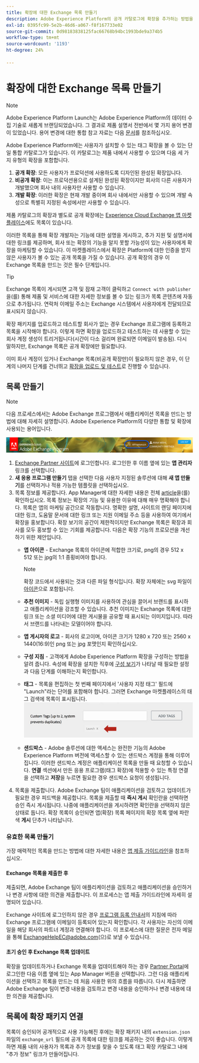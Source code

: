 ```yaml
---
title: 확장에 대한 Exchange 목록 만들기
description: Adobe Experience Platform의 공개 카탈로그에 확장을 추가하는 방법을 알아봅니다.
exl-id: 0395fc99-5e2b-46d6-a067-f8f167733e02
source-git-commit: 0d98183838125fac66768b94bc1993bde9a374b5
workflow-type: tm+mt
source-wordcount: '1193'
ht-degree: 24%

---
```


# 확장에 대한 Exchange 목록 만들기

>[!NOTE]
>
>Adobe Experience Platform Launch는 Adobe Experience Platform의 데이터 수집 기술로 새롭게 브랜딩되었습니다. 그 결과로 제품 설명서 전반에서 몇 가지 용어 변경이 있었습니다. 용어 변경에 대한 통합 참고 자료는 다음 [문서](../../term-updates.md)를 참조하십시오.

Adobe Experience Platform에는 사용자가 설치할 수 있는 태그 확장을 볼 수 있는 단일 통합 카탈로그가 있습니다. 이 카탈로그는 제품 내에서 사용할 수 있으며 다음 세 가지 유형의 확장을 포함합니다.

1. **공개 확장**: 모든 사용자가 프로덕션에 사용하도록 디자인된 완성된 확장입니다.
1. **비공개 확장**: 이는 프로덕션용으로 설계된 완성된 확장이지만 회사의 다른 사용자가 개발했으며 회사 내의 사용자만 사용할 수 있습니다.
1. **개발 확장**: 이러한 확장은 현재 개발 중이며 회사 내에서만 사용할 수 있으며 개발 속성으로 특별히 지정된 속성에서만 사용할 수 있습니다.

제품 카탈로그의 확장과 별도로 공개 확장에는 [Experience Cloud Exchange 앱 마켓플레이스](https://exchange.adobe.com/apps/browse/ec)에도 목록이 있습니다.

이러한 목록을 통해 확장 개발자는 기능에 대한 설명을 게시하고, 추가 지원 및 설명서에 대한 링크를 제공하며, 회사 또는 확장의 기능을 알지 못할 가능성이 있는 사용자에게 확장을 마케팅할 수 있습니다. 이 마켓플레이스에서 확장은 Platform에 대한 인증을 받지 않은 사용자가 볼 수 있는 공개 목록을 가질 수 있습니다. 공개 확장의 경우 이 Exchange 목록을 만드는 것은 필수 단계입니다.

>[!TIP]
>
>Exchange 목록이 게시되면 고객 및 잠재 고객이 클릭하고 `Connect with publisher`을(를) 통해 제품 및 서비스에 대한 자세한 정보를 볼 수 있는 링크가 목록 콘텐츠에 자동으로 추가됩니다. 연락처 이메일 주소는 Exchange 시스템에서 사용자에게 전달되므로 표시되지 않습니다.

확장 패키지를 업로드하고 테스트할 회사가 없는 경우 Exchange 프로그램에 등록하고 목록을 시작해야 합니다. 이렇게 하면 확장을 업로드하고 테스트하는 데 사용할 수 있는 회사 계정 생성이 트리거됩니다(시간이 다소 걸리며 완료되면 이메일이 발송됨). 다시 말하지만, Exchange 목록은 공개 확장에만 필요합니다.

이미 회사 계정이 있거나 Exchange 목록(비공개 확장만)이 필요하지 않은 경우, 이 단계의 나머지 단계를 건너뛰고 [확장을 업로드 및 테스트](./upload-and-test.md)로 진행할 수 있습니다.

## 목록 만들기

>[!NOTE]
>
>다음 프로세스에서는 Adobe Exchange 프로그램에서 애플리케이션 목록을 만드는 방법에 대해 자세히 설명합니다. Adobe Experience Platform의 다양한 통합 및 확장에 사용되는 용어입니다.

![Experience Cloud App Manager 링크 위치](../images/getting-started/app-mgr-link.png)

1. [Exchange Partner 사이트](https://partners.adobe.com/exchangeprogram/experiencecloud)에 로그인합니다. 로그인한 후 이름 옆에 있는 **앱 관리자** 링크를 선택합니다.
1. **새 응용 프로그램 만들기** 탭을 선택한 다음 사용자 지정된 솔루션에 대해 **새 앱 만들기**&#x200B;를 선택하거나 적용 가능한 템플릿을 선택하십시오.
1. 목록 정보를 제공합니다. App Manager에 대한 자세한 내용은 전체 [article](https://adobeexchangeec.zendesk.com/hc/en-us/articles/360024197931)을(를) 확인하십시오. 목록 정보는 확장의 기능 및 유용한 이유에 대해 매우 명확해야 합니다. 목록은 앱의 마케팅 공간으로 작동합니다. 명확한 설명, 사이트의 랜딩 페이지에 대한 링크, 도움말 문서에 대한 링크 또는 지원 이메일 주소 등을 사용하여 여기에서 확장을 홍보합니다. 확장 보기의 공간이 제한적이지만 Exchange 목록은 확장과 회사를 모두 홍보할 수 있는 기회를 제공합니다. 다음은 확장 기능의 프로모션을 개선하기 위한 제안입니다.
   - **앱 아이콘** - Exchange 목록의 아이콘에 적합한 크기로, png의 경우 512 x 512 또는 jpg의 1:1 종횡비여야 합니다.

     >[!NOTE]
     >
     >확장 코드에서 사용되는 것과 다른 파일 형식입니다. 확장 자체에는 svg 파일이 [아이콘](../manifest.md)으로 포함됩니다.

   - **추천 이미지** - 독립 실행형 이미지를 사용하여 관심을 끌어서 브랜드를 표시하고 애플리케이션을 강조할 수 있습니다. 추천 이미지는 Exchange 목록에 대한 링크 또는 소셜 미디어에 대한 게시물을 공유할 때 표시되는 이미지입니다. 따라서 브랜드를 나타내는 모델이어야 합니다.
   - **앱 게시자의 로고** - 회사의 로고이며, 아이콘 크기가 1280 x 720 또는 2560 x 1440(16:9)인 png 또는 jpg 포맷인지 확인하십시오.
   - **구성 지침** - 고객에게 Adobe Experience Platform 확장을 구성하는 방법을 알려 줍니다. 속성에 확장을 설치한 직후에 [구성 보기](../configuration.md)가 나타날 때 필요한 설정과 다음 단계를 이해하는지 확인합니다.
   - **태그** - 목록을 편집하는 첫 번째 페이지에서 &#39;사용자 지정 태그&#39; 필드에 &quot;Launch&quot;라는 단어를 포함해야 합니다. 그러면 Exchange 마켓플레이스의 태그 검색에 목록이 표시됩니다.
     ![](../images/getting-started/custom-tags.jpg)
   - **샌드박스** - Adobe 솔루션에 대한 액세스는 완전한 기능의 Adobe Experience Platform 버전에 액세스할 수 있는 샌드박스 계정을 통해 이루어집니다. 이러한 샌드박스 계정은 애플리케이션 목록을 만들 때 요청할 수 있습니다. **연결** 섹션에서 만든 응용 프로그램(태그 확장)에 적용할 수 있는 특정 연결을 선택하고 **저장**&#x200B;을 누르면 필요한 경우 샌드박스 요청이 생성됩니다.
1. 목록을 제출합니다. Adobe Exchange 팀이 애플리케이션을 검토하고 업데이트가 필요한 경우 피드백을 제공합니다. 목록을 제출할 때 **즉시 게시** 확인란을 선택하면 승인 즉시 게시됩니다. 나중에 애플리케이션을 게시하려면 확인란을 선택하지 않은 상태로 둡니다. 확장 목록이 승인되면 앱(확장) 목록 페이지의 확장 목록 옆에 파란색 **게시** 단추가 나타납니다.

### 유효한 목록 만들기

가장 매력적인 목록을 만드는 방법에 대한 자세한 내용은 [앱 제출 가이드라인](https://partners.adobe.com/exchangeprogram/experiencecloud/build/ec-exchange.html)을 참조하십시오.

#### Exchange 목록을 제출한 후

제출되면, Adobe Exchange 팀이 애플리케이션을 검토하고 애플리케이션을 승인하거나 변경 사항에 대한 의견을 제출합니다. 이 프로세스는 앱 제출 가이드라인에 자세히 설명되어 있습니다.

Exchange 사이트에 로그인하지 않은 경우 [프로그램 등록 안내서](https://partners.adobe.com/content/mcp/us/en/home/reg-guide.html)의 지침에 따라 Exchange 프로그램에 이메일이 등록되어 있는지 확인합니다. 각 사용자는 자신의 이메일을 해당 회사의 파트너 계정과 연결해야 합니다. 이 프로세스에 대한 질문은 전자 메일을 통해 <ExchangeHelpEC@adobe.com>(으)로 보낼 수 있습니다.

#### 초기 승인 후 Exchange 목록 업데이트

확장을 업데이트하거나 Exchange 목록을 업데이트해야 하는 경우 [Partner Portal](https://partners.adobe.com/exchangeprogram/experiencecloud)에 로그인한 다음 이름 옆에 있는 App Manager 버튼을 선택합니다. 그런 다음 애플리케이션을 선택하고 목록을 만드는 데 처음 사용한 위의 흐름을 따릅니다. 다시 제출하면 Adobe Exchange 팀이 변경 내용을 검토하고 변경 내용을 승인하거나 변경 내용에 대한 의견을 제공합니다.

## 목록에 확장 패키지 연결

목록이 승인되어 공개적으로 사용 가능해진 후에는 확장 패키지 내의 `extension.json` 파일의 `exchange_url` 필드에 공개 목록에 대한 링크를 제공하는 것이 좋습니다.  이렇게 하면 제품 내의 사용자가 목록과 추가 정보를 찾을 수 있도록 태그 확장 카탈로그 내에 &quot;추가 정보&quot; 링크가 만들어집니다.
